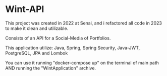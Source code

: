 # Wint-API
This project was created in 2022 at Senai, and i refactored all code in 2023 to make it clean and utilizable.

Consists of an API for a Social-Media of Portfolios.

This application utilize: Java, Spring, Spring Security, Java-JWT, PostgreSQL, JPA and Lombok

You can use it running "docker-compose up" on the terminal of main path AND running the "WintApplication" archive.
